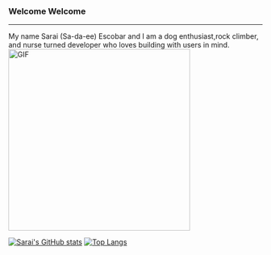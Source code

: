 ### Welcome Welcome 

----------------------------------------------------------------------------------------------------------------------------------

My name Sarai (Sa-da-ee) Escobar and I am a dog enthusiast,rock climber, and nurse turned developer who loves building with users in mind. 
<img align="center" alt="GIF" src="https://user-images.githubusercontent.com/104605078/223020940-bfb50526-ce30-4dde-94bc-9a1c880984b7.gif" width="360px"/>

[![Sarai's GitHub stats](https://github-readme-stats.vercel.app/api?username=saraiee17&theme=gradient)](https://github.com/saraiee17/github-readme-stats)
[![Top Langs](https://github-readme-stats.vercel.app/api/top-langs/?username=saraiee17&layout=compact)](https://github.com/saraiee17/github-readme-stats)


